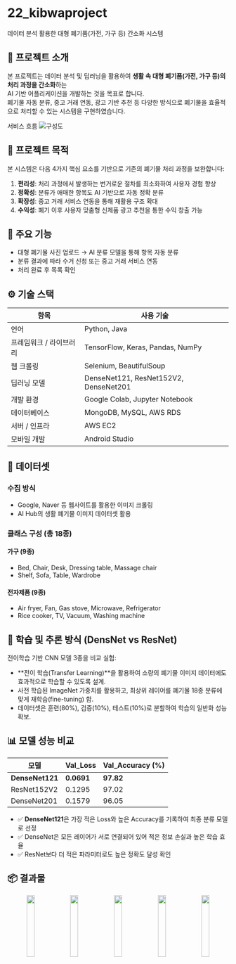 # 22_kibwaproject
데이터 분석 활용한 대형 폐기품(가전, 가구 등) 간소화 시스템

## 📘 프로젝트 소개

본 프로젝트는 데이터 분석 및 딥러닝을 활용하여 **생활 속 대형 폐기품(가전, 가구 등)의 처리 과정을 간소화**하는  
AI 기반 어플리케이션을 개발하는 것을 목표로 합니다.  
폐기물 자동 분류, 중고 거래 연동, 광고 기반 추천 등 다양한 방식으로 폐기물을 효율적으로 처리할 수 있는 시스템을 구현하였습니다.

서비스 흐름
![구성도](https://github.com/chaem0-0/22_kibwaproject/assets/96873719/d28982e8-6173-4ab4-a7fe-14e0ed8622a4)


## 🎯 프로젝트 목적

본 시스템은 다음 4가지 핵심 요소를 기반으로 기존의 폐기물 처리 과정을 보완합니다:

1. **편리성**: 처리 과정에서 발생하는 번거로운 절차를 최소화하여 사용자 경험 향상  
2. **정확성**: 분류가 애매한 항목도 AI 기반으로 자동 정확 분류  
3. **확장성**: 중고 거래 서비스 연동을 통해 재활용 구조 확대  
4. **수익성**: 폐기 이후 사용자 맞춤형 신제품 광고 추천을 통한 수익 창출 가능


## 📌 주요 기능

- 대형 폐기물 사진 업로드 → AI 분류 모델을 통해 항목 자동 분류  
- 분류 결과에 따라 수거 신청 또는 중고 거래 서비스 연동  
- 처리 완료 후 목록 확인


## ⚙️ 기술 스택

| 항목 | 사용 기술 |
|------|-----------|
| 언어 | Python, Java |
| 프레임워크 / 라이브러리 | TensorFlow, Keras, Pandas, NumPy |
| 웹 크롤링 | Selenium, BeautifulSoup |
| 딥러닝 모델 | DenseNet121, ResNet152V2, DenseNet201 |
| 개발 환경 | Google Colab, Jupyter Notebook |
| 데이터베이스 | MongoDB, MySQL, AWS RDS |
| 서버 / 인프라 | AWS EC2 |
| 모바일 개발 | Android Studio |



## 🧾 데이터셋

### 수집 방식
- Google, Naver 등 웹사이트를 활용한 이미지 크롤링
- AI Hub의 생활 폐기물 이미지 데이터셋 활용

### 클래스 구성 (총 18종)

#### 가구 (9종)
- Bed, Chair, Desk, Dressing table, Massage chair  
- Shelf, Sofa, Table, Wardrobe

#### 전자제품 (9종)
- Air fryer, Fan, Gas stove, Microwave, Refrigerator  
- Rice cooker, TV, Vacuum, Washing machine


## 🔬 학습 및 추론 방식 (DensNet vs ResNet)
전이학습 기반 CNN 모델 3종을 비교 실험:
- **전이 학습(Transfer Learning)**을 활용하여 소량의 폐기물 이미지 데이터에도 효과적으로 학습할 수 있도록 설계.
- 사전 학습된 ImageNet 가중치를 활용하고, 최상위 레이어를 폐기물 18종 분류에 맞게 재학습(fine-tuning) 함.
- 데이터셋은 훈련(80%), 검증(10%), 테스트(10%)로 분할하여 학습의 일반화 성능 확보.


## 📊 모델 성능 비교
| 모델 | Val_Loss | Val_Accuracy (%) |
|------|----------|------------------|
| **DenseNet121** | **0.0691** | **97.82** |
| ResNet152V2 | 0.1295 | 97.02 |
| DenseNet201 | 0.1579 | 96.05 |

- ✅ **DenseNet121**은 가장 적은 Loss와 높은 Accuracy를 기록하여 최종 분류 모델로 선정  
- ✅ DenseNet은 모든 레이어가 서로 연결되어 있어 적은 정보 손실과 높은 학습 효율
- ✅ ResNet보다 더 적은 파라미터로도 높은 정확도 달성 확인


## 📦 결과물
<p align="center">
  <img src="https://github.com/user-attachments/assets/0cd97aa9-4edb-4479-8aa5-04aa26601fda" width="19%" />
  <img src="https://github.com/user-attachments/assets/31b2d09d-7f6b-4535-aaf5-7b4f31a541cf" width="19%" />
  <img src="https://github.com/user-attachments/assets/050e7ba6-96bc-47f1-bcb9-e55c6f8965b6" width="19%" />
  <img src="https://github.com/user-attachments/assets/e30b3b38-ca96-4bb7-99d7-7344373ad52b" width="19%" />
  <img src="https://github.com/user-attachments/assets/79d1d713-6ee8-4d0e-b1cf-fa887e9d68c2" width="19%" />
</p>


